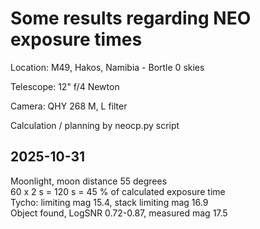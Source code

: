 # Some results regarding NEO exposure times

Location: M49, Hakos, Namibia - Bortle 0 skies

Telescope: 12" f/4 Newton

Camera: QHY 268 M, L filter

Calculation / planning by neocp.py script


## 2025-10-31

Moonlight, moon distance 55 degrees  
60 x 2 s = 120 s = 45 % of calculated exposure time  
Tycho: limiting mag 15.4, stack limiting mag 16.9  
Object found, LogSNR 0.72-0.87, measured mag 17.5

